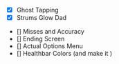  - [x] Ghost Tapping
 - [x] Strums Glow Dad
 - [] Misses and Accuracy 
 - [] Ending Screen
 - [] Actual Options Menu
 - [] Healthbar Colors (and make it )